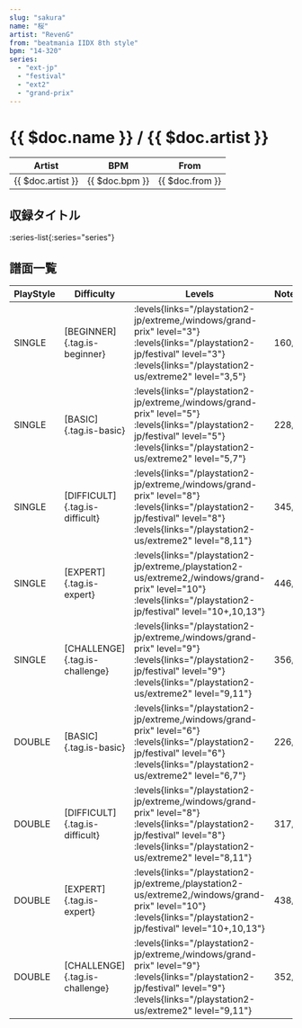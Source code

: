 ```yaml
---
slug: "sakura"
name: "桜"
artist: "RevenG"
from: "beatmania IIDX 8th style"
bpm: "14-320"
series:
  - "ext-jp"
  - "festival"
  - "ext2"
  - "grand-prix"
---
```


# {{ $doc.name }} / {{ $doc.artist }}

|Artist|BPM|From|
|------|---|----|
|{{ $doc.artist }}|{{ $doc.bpm }}|{{ $doc.from }}|

## 収録タイトル

:series-list{:series="series"}

## 譜面一覧

|PlayStyle|Difficulty|Levels|Notes|Movie|
|---------|----------|------|-----|-----|
|SINGLE|[BEGINNER]{.tag.is-beginner}| :levels{links="/playstation2-jp/extreme,/windows/grand-prix" level="3"} :levels{links="/playstation2-jp/festival" level="3"}  :levels{links="/playstation2-us/extreme2" level="3,5"}|160/0||
|SINGLE|[BASIC]{.tag.is-basic}| :levels{links="/playstation2-jp/extreme,/windows/grand-prix" level="5"} :levels{links="/playstation2-jp/festival" level="5"}  :levels{links="/playstation2-us/extreme2" level="5,7"}|228/7||
|SINGLE|[DIFFICULT]{.tag.is-difficult}| :levels{links="/playstation2-jp/extreme,/windows/grand-prix" level="8"} :levels{links="/playstation2-jp/festival" level="8"}  :levels{links="/playstation2-us/extreme2" level="8,11"}|345/3||
|SINGLE|[EXPERT]{.tag.is-expert}| :levels{links="/playstation2-jp/extreme,/playstation2-us/extreme2,/windows/grand-prix" level="10"} :levels{links="/playstation2-jp/festival" level="10+,10,13"}|446/1||
|SINGLE|[CHALLENGE]{.tag.is-challenge}| :levels{links="/playstation2-jp/extreme,/windows/grand-prix" level="9"} :levels{links="/playstation2-jp/festival" level="9"}  :levels{links="/playstation2-us/extreme2" level="9,11"}|356/1||
|DOUBLE|[BASIC]{.tag.is-basic}| :levels{links="/playstation2-jp/extreme,/windows/grand-prix" level="6"} :levels{links="/playstation2-jp/festival" level="6"}  :levels{links="/playstation2-us/extreme2" level="6,7"}|226/9||
|DOUBLE|[DIFFICULT]{.tag.is-difficult}| :levels{links="/playstation2-jp/extreme,/windows/grand-prix" level="8"} :levels{links="/playstation2-jp/festival" level="8"}  :levels{links="/playstation2-us/extreme2" level="8,11"}|317/6||
|DOUBLE|[EXPERT]{.tag.is-expert}| :levels{links="/playstation2-jp/extreme,/playstation2-us/extreme2,/windows/grand-prix" level="10"} :levels{links="/playstation2-jp/festival" level="10+,10,13"}|438/1||
|DOUBLE|[CHALLENGE]{.tag.is-challenge}| :levels{links="/playstation2-jp/extreme,/windows/grand-prix" level="9"} :levels{links="/playstation2-jp/festival" level="9"}  :levels{links="/playstation2-us/extreme2" level="9,11"}|352/1||

